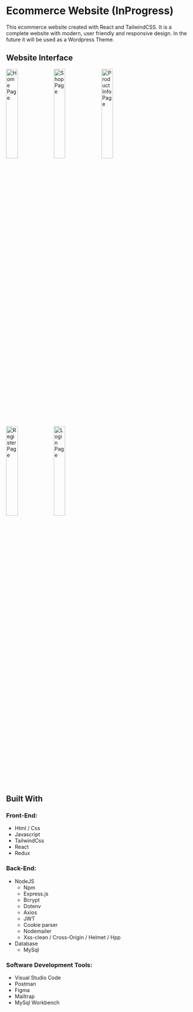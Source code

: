 # Ecommerce Website (InProgress)

This ecommerce website created with React and TailwindCSS. It is a complete website with modern, user friendly and responsive design. In the future it will be used as a Wordpress Theme. 


## Website Interface
<img src="https://github.com/GrigorisPan/ecommerce_website/assets/32704151/69bcc51d-c5f3-421e-b799-c9a1b73ab70e" alt="Home Page" width=25% height=25%>
<img src="https://github.com/GrigorisPan/ecommerce_website/assets/32704151/396abf6a-2cc3-4a23-bd4b-1f1535c3dbeb" alt="Shop Page" width=25% height=25%>
<img src="https://github.com/GrigorisPan/ecommerce_website/assets/32704151/59b71c14-8690-415d-94cf-ecfc1dd747a0" alt="Product Info Page" width=25% height=25%>
<img src="https://github.com/GrigorisPan/ecommerce_website/assets/32704151/d63c9cba-ff7d-4489-af95-953eb46c760c" alt="Register Page" width=25% height=25%>
<img src="https://github.com/GrigorisPan/ecommerce_website/assets/32704151/4781ee7f-b93c-4a1a-8b5f-9fc718a062dd" alt="Login Page" width=25% height=25%>


## Built With
### Front-End: 
- Html / Css
- Javascript
- TailwindCss
- React
- Redux
### Back-End: 
- NodeJS
  - Npm
  - Express.js
  - Bcrypt
  - Dotenv
  - Axios
  - JWT
  - Cookie parser
  - Nodemailer
  - Xss-clean / Cross-Origin / Helmet / Hpp
- Database
  - MySql
### Software Development Tools:
- Visual Studio Code
- Postman
- Figma
- Mailtrap
- MySql Workbench

